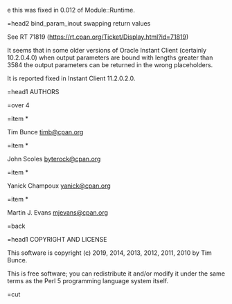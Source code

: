 e this was fixed in 0.012 of Module::Runtime.

=head2 bind_param_inout swapping return values

See RT 71819 (https://rt.cpan.org/Ticket/Display.html?id=71819)

It seems that in some older versions of Oracle Instant Client
(certainly 10.2.0.4.0) when output parameters are bound with lengths
greater than 3584 the output parameters can be returned in the wrong
placeholders.

It is reported fixed in Instant Client 11.2.0.2.0.

=head1 AUTHORS

=over 4

=item *

Tim Bunce <timb@cpan.org>

=item *

John Scoles <byterock@cpan.org>

=item *

Yanick Champoux <yanick@cpan.org>

=item *

Martin J. Evans <mjevans@cpan.org>

=back

=head1 COPYRIGHT AND LICENSE

This software is copyright (c) 2019, 2014, 2013, 2012, 2011, 2010 by Tim Bunce.

This is free software; you can redistribute it and/or modify it under
the same terms as the Perl 5 programming language system itself.

=cut
                                                                                                                                                                                                                                                                                                                                                                                                                                                                                                                                     